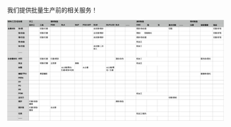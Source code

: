 我们提供批量生产前的相关服务！

![](https://raw.githubusercontent.com/bobwu0214/imageuploadservice/main/img/202210162229736.png)
